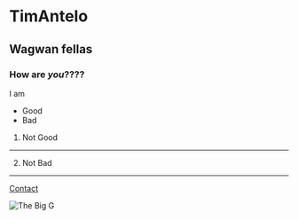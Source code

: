 # TimAntelo
## Wagwan fellas
### How **are** *you*????
I am 
- Good
- Bad

1. Not Good

---

2. Not Bad

---

[Contact](https://tantelot.github.io/contact.html)

![The Big G](https://upload.wikimedia.org/wikipedia/commons/thumb/5/53/Google_%22G%22_Logo.svg/2048px-Google_%22G%22_Logo.svg.png)
